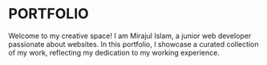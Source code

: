 # PORTFOLIO

Welcome to my creative space! I am Mirajul Islam, a junior web developer passionate about websites. In this portfolio, I showcase a curated collection of my work, reflecting my dedication to my working experience.





